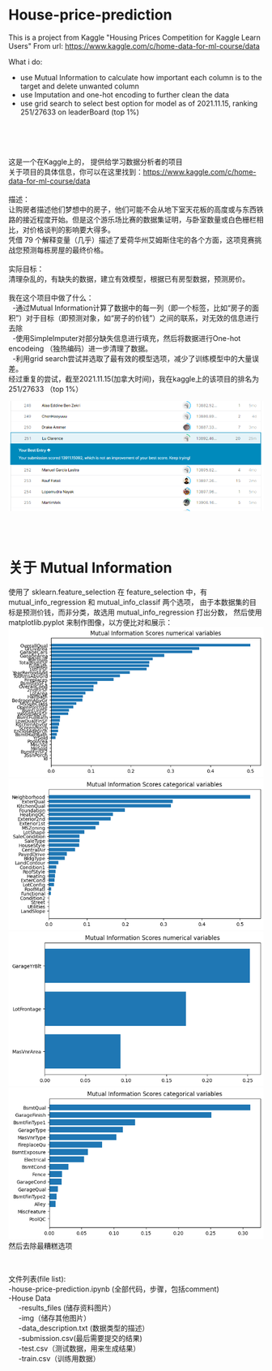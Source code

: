# House-price-prediction
This is a project from Kaggle "Housing Prices Competition for Kaggle Learn Users"
From url: https://www.kaggle.com/c/home-data-for-ml-course/data


What i do:
  - use Mutual Information to calculate how important each column is to the target and delete unwanted column
  - use Imputation and one-hot encoding to further clean the data
  - use grid search to select best option for model
as of 2021.11.15, ranking 251/27633 on leaderBoard (top 1%)
  
<br/>
<br/>
<br/>


这是一个在Kaggle上的， 提供给学习数据分析者的项目<br/>
关于项目的具体信息，你可以在这里找到：https://www.kaggle.com/c/home-data-for-ml-course/data<br/>
<br/>
描述：<br/>
  让购房者描述他们梦想中的房子，他们可能不会从地下室天花板的高度或与东西铁路的接近程度开始。但是这个游乐场比赛的数据集证明，与卧室数量或白色栅栏相比，对价格谈判的影响要大得多。<br/>
  凭借 79 个解释变量（几乎）描述了爱荷华州艾姆斯住宅的各个方面，这项竞赛挑战您预测每栋房屋的最终价格。<br/>
  <br/>
实际目标：<br/>
  清理杂乱的，有缺失的数据，建立有效模型，根据已有房型数据，预测房价。<br/>
<br/>
我在这个项目中做了什么：<br/>
  &nbsp;&nbsp;-通过Mutual Information计算了数据中的每一列（即一个标签，比如“房子的面积”）对于目标（即预测对象，如“房子的价钱”）之间的联系，对无效的信息进行去除<br/>
  &nbsp;&nbsp;-使用SimpleImputer对部分缺失信息进行填充，然后将数据进行One-hot encodeing （独热编码）进一步清理了数据。<br/>
  &nbsp;&nbsp;-利用grid search尝试并选取了最有效的模型选项，减少了训练模型中的大量误差。<br/>
经过重复的尝试，截至2021.11.15(加拿大时间)，我在kaggle上的该项目的排名为251/27633 （top 1%）<br/>
 
![alt text](https://github.com/LuYonghao/House-price-prediction/blob/main/House%20Data/img/HouseRank.png)

<br/>
<br/>

# 关于 Mutual Information
使用了 sklearn.feature_selection
在 feature_selection 中，有 mutual_info_regression 和 mutual_info_classif 两个选项， 
由于本数据集的目标是预测价钱，而非分类，故选用 mutual_info_regression 打出分数，
然后使用 matplotlib.pyplot 来制作图像，以方便比对和展示：
![alt text](https://github.com/LuYonghao/House-price-prediction/blob/main/House%20Data/__results___files/__results___7_0.png)
![alt text](https://github.com/LuYonghao/House-price-prediction/blob/main/House%20Data/__results___files/__results___7_1.png)
![alt text](https://github.com/LuYonghao/House-price-prediction/blob/main/House%20Data/__results___files/__results___8_0.png)
![alt text](https://github.com/LuYonghao/House-price-prediction/blob/main/House%20Data/__results___files/__results___8_1.png)
<br/>
然后去除最糟糕选项

<br/>

文件列表(file list):<br/>
  -house-price-prediction.ipynb (全部代码，步骤，包括comment)<br/>
  -House Data<br/>
        &nbsp;&nbsp;&nbsp;&nbsp;&nbsp;-results_files (储存资料图片）<br/>
        &nbsp;&nbsp;&nbsp;&nbsp;&nbsp;-img（储存其他图片）<br/>
        &nbsp;&nbsp;&nbsp;&nbsp;&nbsp;-data_description.txt (数据类型的描述）<br/>
        &nbsp;&nbsp;&nbsp;&nbsp;&nbsp;-submission.csv(最后需要提交的结果)<br/>
        &nbsp;&nbsp;&nbsp;&nbsp;&nbsp;-test.csv（测试数据，用来生成结果）<br/>
        &nbsp;&nbsp;&nbsp;&nbsp;&nbsp;-train.csv（训练用数据）<br/>
         






